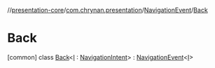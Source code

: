 //[presentation-core](../../../../index.md)/[com.chrynan.presentation](../../index.md)/[NavigationEvent](../index.md)/[Back](index.md)



# Back  
 [common] class [Back](index.md)<[I](index.md) : [NavigationIntent](../../-navigation-intent/index.md)> : [NavigationEvent](../index.md)<[I](index.md)>    

